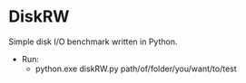 # DiskRW
Simple disk I/O benchmark written in Python.
* Run:
  - python.exe diskRW.py path/of/folder/you/want/to/test
